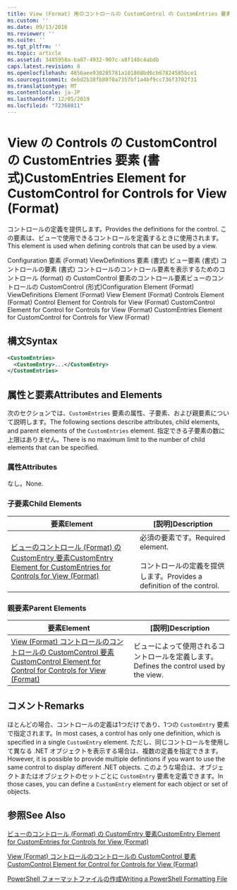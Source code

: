 ```yaml
---
title: View (Format) 用のコントロールの CustomControl の CustomEntries 要素Microsoft Docs
ms.custom: ''
ms.date: 09/13/2016
ms.reviewer: ''
ms.suite: ''
ms.tgt_pltfrm: ''
ms.topic: article
ms.assetid: 3485958a-ba87-4932-907c-a8f140c4abdb
caps.latest.revision: 8
ms.openlocfilehash: 4856aee930285781a101868bd6cb67824585bce1
ms.sourcegitcommit: debd2b38fb8070a7357bf1a4bf9cc736f3702f31
ms.translationtype: MT
ms.contentlocale: ja-JP
ms.lasthandoff: 12/05/2019
ms.locfileid: "72368811"
---
```

# <a name="customentries-element-for-customcontrol-for-controls-for-view-format"></a><span data-ttu-id="9c8a2-102">View の Controls の CustomControl の CustomEntries 要素 (書式)</span><span class="sxs-lookup"><span data-stu-id="9c8a2-102">CustomEntries Element for CustomControl for Controls for View (Format)</span></span>

<span data-ttu-id="9c8a2-103">コントロールの定義を提供します。</span><span class="sxs-lookup"><span data-stu-id="9c8a2-103">Provides the definitions for the control.</span></span> <span data-ttu-id="9c8a2-104">この要素は、ビューで使用できるコントロールを定義するときに使用されます。</span><span class="sxs-lookup"><span data-stu-id="9c8a2-104">This element is used when defining controls that can be used by a view.</span></span>

<span data-ttu-id="9c8a2-105">Configuration 要素 (Format) ViewDefinitions 要素 (書式) ビュー要素 (書式) コントロールの要素 (書式) コントロールのコントロール要素を表示するためのコントロール (format) の CustomControl 要素のコントロール要素ビューのコントロールの CustomControl (形式)</span><span class="sxs-lookup"><span data-stu-id="9c8a2-105">Configuration Element (Format) ViewDefinitions Element (Format) View Element (Format) Controls Element (Format) Control Element for Controls for View (Format) CustomControl Element for Control for Controls for View (Format) CustomEntries Element for CustomControl for Controls for View (Format)</span></span>

## <a name="syntax"></a><span data-ttu-id="9c8a2-106">構文</span><span class="sxs-lookup"><span data-stu-id="9c8a2-106">Syntax</span></span>

```xml
<CustomEntries>
  <CustomEntry>...</CustomEntry>
</CustomEntries>
```

## <a name="attributes-and-elements"></a><span data-ttu-id="9c8a2-107">属性と要素</span><span class="sxs-lookup"><span data-stu-id="9c8a2-107">Attributes and Elements</span></span>

<span data-ttu-id="9c8a2-108">次のセクションでは、`CustomEntries` 要素の属性、子要素、および親要素について説明します。</span><span class="sxs-lookup"><span data-stu-id="9c8a2-108">The following sections describe attributes, child elements, and parent elements of the `CustomEntries` element.</span></span> <span data-ttu-id="9c8a2-109">指定できる子要素の数に上限はありません。</span><span class="sxs-lookup"><span data-stu-id="9c8a2-109">There is no maximum limit to the number of child elements that can be specified.</span></span>

### <a name="attributes"></a><span data-ttu-id="9c8a2-110">属性</span><span class="sxs-lookup"><span data-stu-id="9c8a2-110">Attributes</span></span>

<span data-ttu-id="9c8a2-111">なし。</span><span class="sxs-lookup"><span data-stu-id="9c8a2-111">None.</span></span>

### <a name="child-elements"></a><span data-ttu-id="9c8a2-112">子要素</span><span class="sxs-lookup"><span data-stu-id="9c8a2-112">Child Elements</span></span>

|<span data-ttu-id="9c8a2-113">要素</span><span class="sxs-lookup"><span data-stu-id="9c8a2-113">Element</span></span>|<span data-ttu-id="9c8a2-114">[説明]</span><span class="sxs-lookup"><span data-stu-id="9c8a2-114">Description</span></span>|
|-------------|-----------------|
|[<span data-ttu-id="9c8a2-115">ビューのコントロール (Format) の CustomEntry 要素</span><span class="sxs-lookup"><span data-stu-id="9c8a2-115">CustomEntry Element for CustomEntries for Controls for View (Format)</span></span>](./customentry-element-for-customentries-for-controls-for-view-format.md)|<span data-ttu-id="9c8a2-116">必須の要素です。</span><span class="sxs-lookup"><span data-stu-id="9c8a2-116">Required element.</span></span><br /><br /> <span data-ttu-id="9c8a2-117">コントロールの定義を提供します。</span><span class="sxs-lookup"><span data-stu-id="9c8a2-117">Provides a definition of the control.</span></span>|

### <a name="parent-elements"></a><span data-ttu-id="9c8a2-118">親要素</span><span class="sxs-lookup"><span data-stu-id="9c8a2-118">Parent Elements</span></span>

|<span data-ttu-id="9c8a2-119">要素</span><span class="sxs-lookup"><span data-stu-id="9c8a2-119">Element</span></span>|<span data-ttu-id="9c8a2-120">[説明]</span><span class="sxs-lookup"><span data-stu-id="9c8a2-120">Description</span></span>|
|-------------|-----------------|
|[<span data-ttu-id="9c8a2-121">View (Format) コントロールのコントロールの CustomControl 要素</span><span class="sxs-lookup"><span data-stu-id="9c8a2-121">CustomControl Element for Control for Controls for View (Format)</span></span>](./customcontrol-element-for-control-for-controls-for-view-format.md)|<span data-ttu-id="9c8a2-122">ビューによって使用されるコントロールを定義します。</span><span class="sxs-lookup"><span data-stu-id="9c8a2-122">Defines the control used by the view.</span></span>|

## <a name="remarks"></a><span data-ttu-id="9c8a2-123">コメント</span><span class="sxs-lookup"><span data-stu-id="9c8a2-123">Remarks</span></span>

<span data-ttu-id="9c8a2-124">ほとんどの場合、コントロールの定義は1つだけであり、1つの `CustomEntry` 要素で指定されます。</span><span class="sxs-lookup"><span data-stu-id="9c8a2-124">In most cases, a control has only one definition, which is specified in a single `CustomEntry` element.</span></span> <span data-ttu-id="9c8a2-125">ただし、同じコントロールを使用して異なる .NET オブジェクトを表示する場合は、複数の定義を指定できます。</span><span class="sxs-lookup"><span data-stu-id="9c8a2-125">However, it is possible to provide multiple definitions if you want to use the same control to display different .NET objects.</span></span> <span data-ttu-id="9c8a2-126">このような場合は、オブジェクトまたはオブジェクトのセットごとに `CustomEntry` 要素を定義できます。</span><span class="sxs-lookup"><span data-stu-id="9c8a2-126">In those cases, you can define a `CustomEntry` element for each object or set of objects.</span></span>

## <a name="see-also"></a><span data-ttu-id="9c8a2-127">参照</span><span class="sxs-lookup"><span data-stu-id="9c8a2-127">See Also</span></span>

[<span data-ttu-id="9c8a2-128">ビューのコントロール (Format) の CustomEntry 要素</span><span class="sxs-lookup"><span data-stu-id="9c8a2-128">CustomEntry Element for CustomEntries for Controls for View (Format)</span></span>](./customentry-element-for-customentries-for-controls-for-view-format.md)

[<span data-ttu-id="9c8a2-129">View (Format) コントロールのコントロールの CustomControl 要素</span><span class="sxs-lookup"><span data-stu-id="9c8a2-129">CustomControl Element for Control for Controls for View (Format)</span></span>](./customcontrol-element-for-control-for-controls-for-view-format.md)

[<span data-ttu-id="9c8a2-130">PowerShell フォーマットファイルの作成</span><span class="sxs-lookup"><span data-stu-id="9c8a2-130">Writing a PowerShell Formatting File</span></span>](./writing-a-powershell-formatting-file.md)
